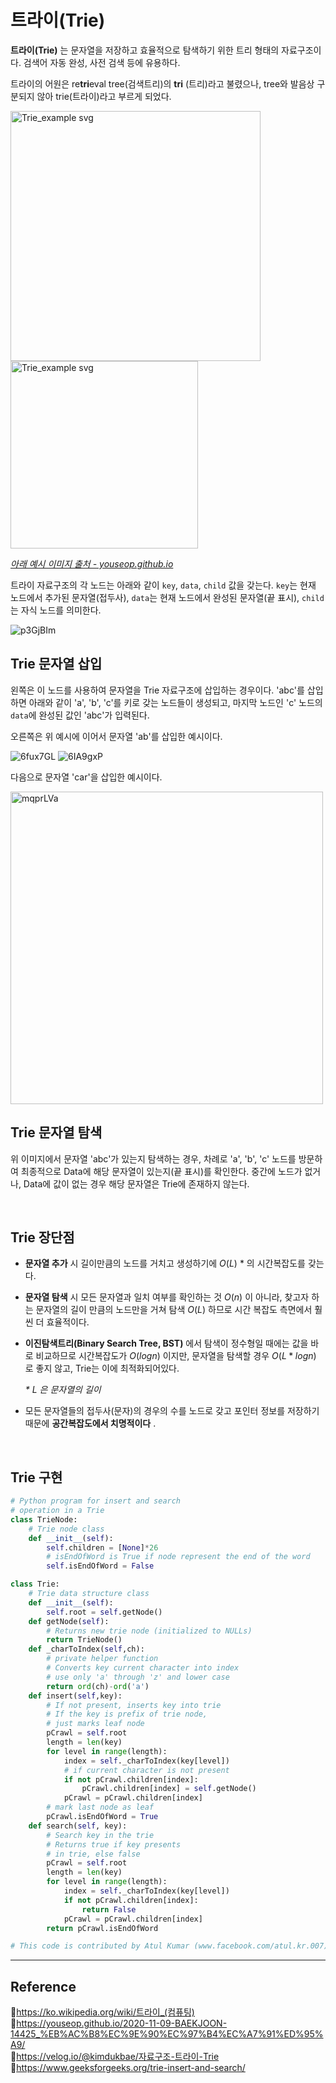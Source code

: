 # 트라이(Trie)

**트라이(Trie)** 는 문자열을 저장하고 효율적으로 탐색하기 위한 트리 형태의 자료구조이다. 검색어 자동 완성, 사전 검색 등에 유용하다.

트라이의 어원은 re<b>tri</b>eval tree(검색트리)의 **tri** (트리)라고 불렸으나, tree와 발음상 구분되지 않아 trie(트라이)라고 부르게 되었다.

<p>
  <img align="top" src="https://user-images.githubusercontent.com/66757141/209826134-e6663efd-01f1-4a18-a472-212120fdca0c.png" alt="Trie_example svg" width="400px" />
  <img align="top" src="https://user-images.githubusercontent.com/66757141/209834538-7e137cd7-1363-4778-b6f9-30f23551dfc9.png" alt="Trie_example svg" width="300px" />
</p>

[_아래 예시 이미지 출처 - youseop.github.io_](https://youseop.github.io/2020-11-09-BAEKJOON-14425_%EB%AC%B8%EC%9E%90%EC%97%B4%EC%A7%91%ED%95%A9/)

트라이 자료구조의 각 노드는 아래와 같이 `key`, `data`, `child` 값을 갖는다. `key`는 현재 노드에서 추가된 문자열(접두사), `data`는 현재 노드에서 완성된 문자열(끝 표시), `child`는 자식 노드를 의미한다.

![p3GjBIm](https://user-images.githubusercontent.com/66757141/209830220-44c2ee5a-1070-4885-92a9-401fd07a4cde.jpg)

## Trie 문자열 삽입

왼쪽은 이 노드를 사용하여 문자열을 Trie 자료구조에 삽입하는 경우이다. 'abc'를 삽입하면 아래와 같이 'a', 'b', 'c'를 키로 갖는 노드들이 생성되고, 마지막 노드인 'c' 노드의 `data`에 완성된 값인 'abc'가 입력된다.

오른쪽은 위 예시에 이어서 문자열 'ab'를 삽입한 예시이다.

<div>
  <img src="https://user-images.githubusercontent.com/66757141/209830236-6a70ba2b-de64-4e3a-9fd7-34dafe808482.jpg" alt="6fux7GL">
  <img src="https://user-images.githubusercontent.com/66757141/209830242-95512a9f-c0f4-4172-aec0-39fdb2126725.jpg" alt="6IA9gxP">
</div>

다음으로 문자열 'car'을 삽입한 예시이다.

<img src="https://user-images.githubusercontent.com/66757141/209830251-8ca01cc2-8fa5-4f1b-8062-af22fb2077b6.jpg" alt="mqprLVa" width="500px" />

<br/>

## Trie 문자열 탐색

위 이미지에서 문자열 'abc'가 있는지 탐색하는 경우, 차례로 'a', 'b', 'c' 노드를 방문하여 최종적으로 Data에 해당 문자열이 있는지(끝 표시)를 확인한다. 중간에 노드가 없거나, Data에 값이 없는 경우 해당 문자열은 Trie에 존재하지 않는다.

<br/>

## Trie 장단점

- **문자열 추가** 시 길이만큼의 노드를 거치고 생성하기에 $O(L)$ \* 의 시간복잡도를 갖는다.

- **문자열 탐색** 시 모든 문자열과 일치 여부를 확인하는 것 $O(n)$ 이 아니라, 찾고자 하는 문자열의 길이 만큼의 노드만을 거쳐 탐색 $O(L)$ 하므로 시간 복잡도 측면에서 훨씬 더 효율적이다.

- **이진탐색트리(Binary Search Tree, BST)** 에서 탐색이 정수형일 때에는 값을 바로 비교하므로 시간복잡도가 $O(log n)$ 이지만, 문자열을 탐색할 경우 $O(L * log n)$ 로 좋지 않고, Trie는 이에 최적화되어있다.

  _\* $L$ 은 문자열의 길이_

- 모든 문자열들의 접두사(문자)의 경우의 수를 노드로 갖고 포인터 정보를 저장하기 때문에 **공간복잡도에서 치명적이다** .

<br/>

## Trie 구현

```python
# Python program for insert and search
# operation in a Trie
class TrieNode:
    # Trie node class
    def __init__(self):
        self.children = [None]*26
        # isEndOfWord is True if node represent the end of the word
        self.isEndOfWord = False

class Trie:
    # Trie data structure class
    def __init__(self):
        self.root = self.getNode()
    def getNode(self):
        # Returns new trie node (initialized to NULLs)
        return TrieNode()
    def _charToIndex(self,ch):
        # private helper function
        # Converts key current character into index
        # use only 'a' through 'z' and lower case
        return ord(ch)-ord('a')
    def insert(self,key):
        # If not present, inserts key into trie
        # If the key is prefix of trie node,
        # just marks leaf node
        pCrawl = self.root
        length = len(key)
        for level in range(length):
            index = self._charToIndex(key[level])
            # if current character is not present
            if not pCrawl.children[index]:
                pCrawl.children[index] = self.getNode()
            pCrawl = pCrawl.children[index]
        # mark last node as leaf
        pCrawl.isEndOfWord = True
    def search(self, key):
        # Search key in the trie
        # Returns true if key presents
        # in trie, else false
        pCrawl = self.root
        length = len(key)
        for level in range(length):
            index = self._charToIndex(key[level])
            if not pCrawl.children[index]:
                return False
            pCrawl = pCrawl.children[index]
        return pCrawl.isEndOfWord

# This code is contributed by Atul Kumar (www.facebook.com/atul.kr.007)
```

---

## Reference

📄https://ko.wikipedia.org/wiki/트라이_(컴퓨팅)  
📄https://youseop.github.io/2020-11-09-BAEKJOON-14425_%EB%AC%B8%EC%9E%90%EC%97%B4%EC%A7%91%ED%95%A9/  
📄https://velog.io/@kimdukbae/자료구조-트라이-Trie  
📄https://www.geeksforgeeks.org/trie-insert-and-search/
